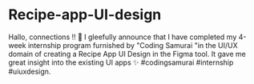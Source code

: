 # Recipe-app-UI-design
Hallo, connections !! 👋 I gleefully announce that I have completed my 4-week internship program furnished by "Coding Samurai "in the UI/UX domain of creating a Recipe App UI Design in the Figma tool. It gave me great insight into the existing UI apps ✨ #codingsamurai #internship #uiuxdesign.
